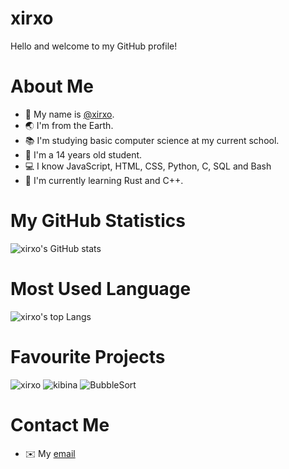 # xirxo
Hello and welcome to my GitHub profile!

# About Me
* 👋 My name is [@xirxo](https://github.com/xirxo 'xirxo').
* 🌏 I'm from the Earth.
* 📚 I'm studying basic computer science at my current school.
* 🔢 I'm a 14 years old student.
* 💻 I know JavaScript, HTML, CSS, Python, C, SQL and Bash
* 🏫 I'm currently learning Rust and C++.

# My GitHub Statistics
![xirxo's GitHub stats](https://github-readme-stats.vercel.app/api?username=xirxo&show_icons=true&theme=onedark&count_private=true)

# Most Used Language
![xirxo's top Langs](https://github-readme-stats.vercel.app/api/top-langs/?username=xirxo&theme=onedark&langs_count=10&layout=compact)

# Favourite Projects
![xirxo](https://github-readme-stats.vercel.app/api/pin/?username=xirxo&repo=xirxo&theme=onedark&show_owner=true)
![kibina](https://github-readme-stats.vercel.app/api/pin/?username=xirxo&repo=kibina&theme=onedark&show_owner=true)
![BubbleSort](https://github-readme-stats.vercel.app/api/pin/?username=xirxo&repo=BubbleSort&theme=onedark&show_owner=true)

# Contact Me
* ✉️ My [email](mailto:xirxo.official@hotmail.com 'Email - xirxo')
